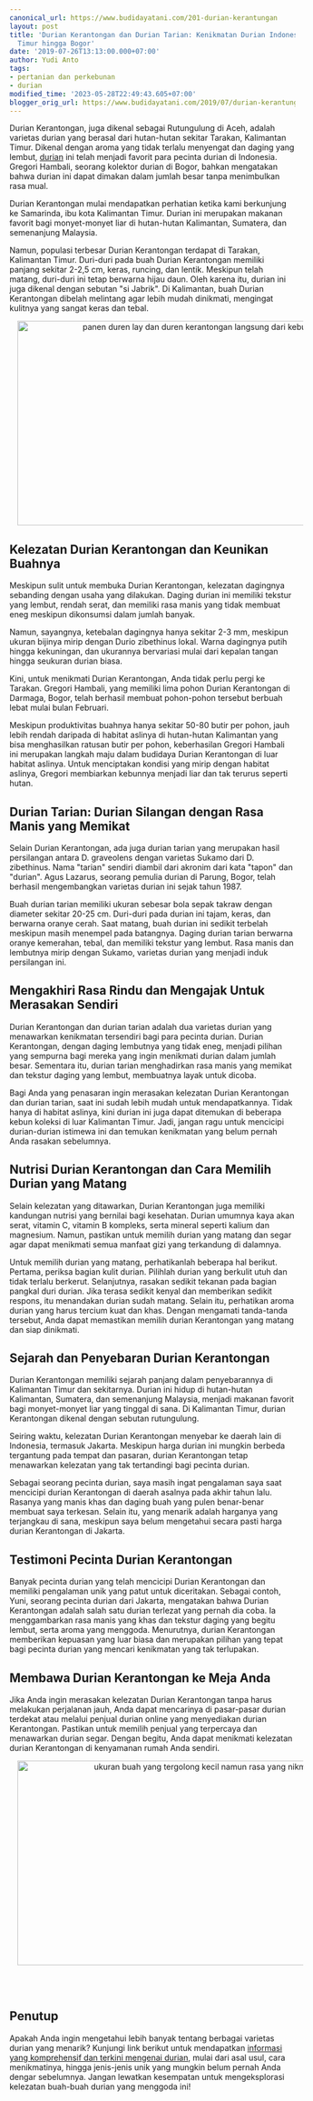 ```yaml
---
canonical_url: https://www.budidayatani.com/201-durian-kerantungan
layout: post
title: 'Durian Kerantongan dan Durian Tarian: Kenikmatan Durian Indonesia dari Kalimantan
  Timur hingga Bogor'
date: '2019-07-26T13:13:00.000+07:00'
author: Yudi Anto
tags:
- pertanian dan perkebunan
- durian
modified_time: '2023-05-28T22:49:43.605+07:00'
blogger_orig_url: https://www.budidayatani.com/2019/07/durian-kerantungan-dari-samarinda.html
---
```


<p>Durian Kerantongan, juga dikenal sebagai Rutungulung di Aceh, adalah varietas durian yang berasal dari hutan-hutan sekitar Tarakan, Kalimantan Timur. Dikenal dengan aroma yang tidak terlalu menyengat dan daging yang lembut, <a href="https://www.budidayatani.com/search/label/durian">durian</a> ini telah menjadi favorit para pecinta durian di Indonesia. Gregori Hambali, seorang kolektor durian di Bogor, bahkan mengatakan bahwa durian ini dapat dimakan dalam jumlah besar tanpa menimbulkan rasa mual.</p><p>Durian Kerantongan mulai mendapatkan perhatian ketika kami berkunjung ke Samarinda, ibu kota Kalimantan Timur. Durian ini merupakan makanan favorit bagi monyet-monyet liar di hutan-hutan Kalimantan, Sumatera, dan semenanjung Malaysia.</p><p>Namun, populasi terbesar Durian Kerantongan terdapat di Tarakan, Kalimantan Timur. Duri-duri pada buah Durian Kerantongan memiliki panjang sekitar 2-2,5 cm, keras, runcing, dan lentik. Meskipun telah matang, duri-duri ini tetap berwarna hijau daun. Oleh karena itu, durian ini juga dikenal dengan sebutan "si Jabrik". Di Kalimantan, buah Durian Kerantongan dibelah melintang agar lebih mudah dinikmati, mengingat kulitnya yang sangat keras dan tebal.</p><div class="separator" style="clear: both; text-align: center;"><a href="https://blogger.googleusercontent.com/img/b/R29vZ2xl/AVvXsEjqJdoE17l2iRGF-9oKHhZGUJTRZ6d_f5qfn9Yr8TNjpoMjbLw1PE1v0l_JX-_7hbDKgErZf9eBZajTJ0wry3CN9GcWJksP3gHJ-wlJiB-ZdO5fbPf3npJsuoAIC5MGcyMJE8PupD_K7C9FvriPT0hPYz7qxnEfe0kmoh1IhJEj6vw8Q5E8nAruCe90Jw/s2133/duren2.jpg" imageanchor="1" style="margin-left: 1em; margin-right: 1em;"><img alt="panen duren lay dan duren kerantongan langsung dari kebunnya" border="0" data-original-height="1200" data-original-width="2133" height="360" src="https://blogger.googleusercontent.com/img/b/R29vZ2xl/AVvXsEjqJdoE17l2iRGF-9oKHhZGUJTRZ6d_f5qfn9Yr8TNjpoMjbLw1PE1v0l_JX-_7hbDKgErZf9eBZajTJ0wry3CN9GcWJksP3gHJ-wlJiB-ZdO5fbPf3npJsuoAIC5MGcyMJE8PupD_K7C9FvriPT0hPYz7qxnEfe0kmoh1IhJEj6vw8Q5E8nAruCe90Jw/w640-h360/duren2.jpg" width="640" /></a></div><h2>Kelezatan Durian Kerantongan dan Keunikan Buahnya</h2><p>Meskipun sulit untuk membuka Durian Kerantongan, kelezatan dagingnya sebanding dengan usaha yang dilakukan. Daging durian ini memiliki tekstur yang lembut, rendah serat, dan memiliki rasa manis yang tidak membuat eneg meskipun dikonsumsi dalam jumlah banyak.</p><p>Namun, sayangnya, ketebalan dagingnya hanya sekitar 2-3 mm, meskipun ukuran bijinya mirip dengan Durio zibethinus lokal. Warna dagingnya putih hingga kekuningan, dan ukurannya bervariasi mulai dari kepalan tangan hingga seukuran durian biasa.</p><p>Kini, untuk menikmati Durian Kerantongan, Anda tidak perlu pergi ke Tarakan. Gregori Hambali, yang memiliki lima pohon Durian Kerantongan di Darmaga, Bogor, telah berhasil membuat pohon-pohon tersebut berbuah lebat mulai bulan Februari.</p><p>Meskipun produktivitas buahnya hanya sekitar 50-80 butir per pohon, jauh lebih rendah daripada di habitat aslinya di hutan-hutan Kalimantan yang bisa menghasilkan ratusan butir per pohon, keberhasilan Gregori Hambali ini merupakan langkah maju dalam budidaya Durian Kerantongan di luar habitat aslinya. Untuk menciptakan kondisi yang mirip dengan habitat aslinya, Gregori membiarkan kebunnya menjadi liar dan tak terurus seperti hutan.</p><h2>Durian Tarian: Durian Silangan dengan Rasa Manis yang Memikat</h2><p>Selain Durian Kerantongan, ada juga durian tarian yang merupakan hasil persilangan antara D. graveolens dengan varietas Sukamo dari D. zibethinus. Nama "tarian" sendiri diambil dari akronim dari kata "tapon" dan "durian". Agus Lazarus, seorang pemulia durian di Parung, Bogor, telah berhasil mengembangkan varietas durian ini sejak tahun 1987.</p><p>Buah durian tarian memiliki ukuran sebesar bola sepak takraw dengan diameter sekitar 20-25 cm. Duri-duri pada durian ini tajam, keras, dan berwarna oranye cerah. Saat matang, buah durian ini sedikit terbelah meskipun masih menempel pada batangnya. Daging durian tarian berwarna oranye kemerahan, tebal, dan memiliki tekstur yang lembut. Rasa manis dan lembutnya mirip dengan Sukamo, varietas durian yang menjadi induk persilangan ini.</p><h2>Mengakhiri Rasa Rindu dan Mengajak Untuk Merasakan Sendiri</h2><p>Durian Kerantongan dan durian tarian adalah dua varietas durian yang menawarkan kenikmatan tersendiri bagi para pecinta durian. Durian Kerantongan, dengan daging lembutnya yang tidak eneg, menjadi pilihan yang sempurna bagi mereka yang ingin menikmati durian dalam jumlah besar. Sementara itu, durian tarian menghadirkan rasa manis yang memikat dan tekstur daging yang lembut, membuatnya layak untuk dicoba.</p><p>Bagi Anda yang penasaran ingin merasakan kelezatan Durian Kerantongan dan durian tarian, saat ini sudah lebih mudah untuk mendapatkannya. Tidak hanya di habitat aslinya, kini durian ini juga dapat ditemukan di beberapa kebun koleksi di luar Kalimantan Timur. Jadi, jangan ragu untuk mencicipi durian-durian istimewa ini dan temukan kenikmatan yang belum pernah Anda rasakan sebelumnya.</p><h2>Nutrisi Durian Kerantongan dan Cara Memilih Durian yang Matang</h2><p>Selain kelezatan yang ditawarkan, Durian Kerantongan juga memiliki kandungan nutrisi yang bernilai bagi kesehatan. Durian umumnya kaya akan serat, vitamin C, vitamin B kompleks, serta mineral seperti kalium dan magnesium. Namun, pastikan untuk memilih durian yang matang dan segar agar dapat menikmati semua manfaat gizi yang terkandung di dalamnya.</p><p>Untuk memilih durian yang matang, perhatikanlah beberapa hal berikut. Pertama, periksa bagian kulit durian. Pilihlah durian yang berkulit utuh dan tidak terlalu berkerut. Selanjutnya, rasakan sedikit tekanan pada bagian pangkal duri durian. Jika terasa sedikit kenyal dan memberikan sedikit respons, itu menandakan durian sudah matang. Selain itu, perhatikan aroma durian yang harus tercium kuat dan khas. Dengan mengamati tanda-tanda tersebut, Anda dapat memastikan memilih durian Kerantongan yang matang dan siap dinikmati.</p><h2>Sejarah dan Penyebaran Durian Kerantongan</h2><p>Durian Kerantongan memiliki sejarah panjang dalam penyebarannya di Kalimantan Timur dan sekitarnya. Durian ini hidup di hutan-hutan Kalimantan, Sumatera, dan semenanjung Malaysia, menjadi makanan favorit bagi monyet-monyet liar yang tinggal di sana. Di Kalimantan Timur, durian Kerantongan dikenal dengan sebutan rutungulung.</p><p>Seiring waktu, kelezatan Durian Kerantongan menyebar ke daerah lain di Indonesia, termasuk Jakarta. Meskipun harga durian ini mungkin berbeda tergantung pada tempat dan pasaran, durian Kerantongan tetap menawarkan kelezatan yang tak tertandingi bagi pecinta durian.</p><p>Sebagai seorang pecinta durian, saya masih ingat pengalaman saya saat mencicipi durian Kerantongan di daerah asalnya pada akhir tahun lalu. Rasanya yang manis khas dan daging buah yang pulen benar-benar membuat saya terkesan. Selain itu, yang menarik adalah harganya yang terjangkau di sana, meskipun saya belum mengetahui secara pasti harga durian Kerantongan di Jakarta.</p><h2>Testimoni Pecinta Durian Kerantongan</h2><p>Banyak pecinta durian yang telah mencicipi Durian Kerantongan dan memiliki pengalaman unik yang patut untuk diceritakan. Sebagai contoh, Yuni, seorang pecinta durian dari Jakarta, mengatakan bahwa Durian Kerantongan adalah salah satu durian terlezat yang pernah dia coba. Ia menggambarkan rasa manis yang khas dan tekstur daging yang begitu lembut, serta aroma yang menggoda. Menurutnya, durian Kerantongan memberikan kepuasan yang luar biasa dan merupakan pilihan yang tepat bagi pecinta durian yang mencari kenikmatan yang tak terlupakan.</p><h2>Membawa Durian Kerantongan ke Meja Anda</h2><p>Jika Anda ingin merasakan kelezatan Durian Kerantongan tanpa harus melakukan perjalanan jauh, Anda dapat mencarinya di pasar-pasar durian terdekat atau melalui penjual durian online yang menyediakan durian Kerantongan. Pastikan untuk memilih penjual yang terpercaya dan menawarkan durian segar. Dengan begitu, Anda dapat menikmati kelezatan durian Kerantongan di kenyamanan rumah Anda sendiri.</p><div class="separator" style="clear: both; text-align: center;"><a href="https://blogger.googleusercontent.com/img/b/R29vZ2xl/AVvXsEiIeAswilOWVPa6bGHDVsAdBL7XqL3jVUHlICscSYnOrgWFljD3n32ZK-nQ0lKiHe0kn-6ZS68oMI9LuMZHJtlKawz7iJzvl6ae5hOuSpY778QT3CckgtSbIr5AIBT5t62JsistYtSQWDp3HnIOF172lw8eC3Po0B-8VZTJKli_VzTJyM_-5hB6uS0_Ew/s2133/duren(4).jpg" imageanchor="1" style="margin-left: 1em; margin-right: 1em;"><img alt="ukuran buah yang tergolong kecil namun rasa yang nikmat" border="0" data-original-height="1200" data-original-width="2133" height="360" src="https://blogger.googleusercontent.com/img/b/R29vZ2xl/AVvXsEiIeAswilOWVPa6bGHDVsAdBL7XqL3jVUHlICscSYnOrgWFljD3n32ZK-nQ0lKiHe0kn-6ZS68oMI9LuMZHJtlKawz7iJzvl6ae5hOuSpY778QT3CckgtSbIr5AIBT5t62JsistYtSQWDp3HnIOF172lw8eC3Po0B-8VZTJKli_VzTJyM_-5hB6uS0_Ew/w640-h360/duren(4).jpg" width="640" /></a></div><br /><p><br /></p><h2>Penutup</h2><p>Apakah Anda ingin mengetahui lebih banyak tentang berbagai varietas durian yang menarik? Kunjungi link berikut untuk mendapatkan <a href="https://www.budidayatani.com/search/label/durian">informasi yang komprehensif dan terkini mengenai durian</a>, mulai dari asal usul, cara menikmatinya, hingga jenis-jenis unik yang mungkin belum pernah Anda dengar sebelumnya. Jangan lewatkan kesempatan untuk mengeksplorasi kelezatan buah-buah durian yang menggoda ini!</p>